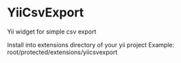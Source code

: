 # YiiCsvExport
Yii widget for simple csv export

Install into extensions directory of your yii project
Example: root/protected/extensions/yiicsvexport
